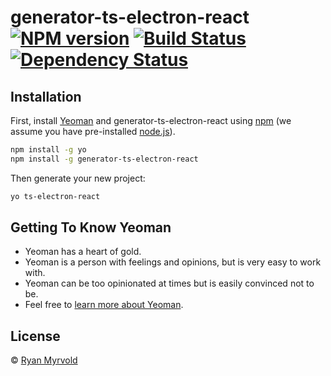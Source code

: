 # generator-ts-electron-react [![NPM version][npm-image]][npm-url] [![Build Status][travis-image]][travis-url] [![Dependency Status][daviddm-image]][daviddm-url]
> 

## Installation

First, install [Yeoman](http://yeoman.io) and generator-ts-electron-react using [npm](https://www.npmjs.com/) (we assume you have pre-installed [node.js](https://nodejs.org/)).

```bash
npm install -g yo
npm install -g generator-ts-electron-react
```

Then generate your new project:

```bash
yo ts-electron-react
```

## Getting To Know Yeoman

 * Yeoman has a heart of gold.
 * Yeoman is a person with feelings and opinions, but is very easy to work with.
 * Yeoman can be too opinionated at times but is easily convinced not to be.
 * Feel free to [learn more about Yeoman](http://yeoman.io/).

## License

 © [Ryan Myrvold]()


[npm-image]: https://badge.fury.io/js/generator-ts-electron-react.svg
[npm-url]: https://npmjs.org/package/generator-ts-electron-react
[travis-image]: https://travis-ci.org//generator-ts-electron-react.svg?branch=master
[travis-url]: https://travis-ci.org//generator-ts-electron-react
[daviddm-image]: https://david-dm.org//generator-ts-electron-react.svg?theme=shields.io
[daviddm-url]: https://david-dm.org//generator-ts-electron-react
